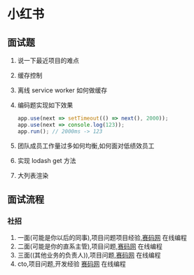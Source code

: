 # 小红书

## 面试题
1. 说一下最近项目的难点
2. 缓存控制
3. 离线 service worker 如何做缓存
4. 编码题实现如下效果
    
    ```js
    app.use(next => setTimeout(() => next(), 2000));
    app.use(next => console.log(123));
    app.run(); // 2000ms -> 123
    ```
5. 团队成员工作量过多如何均衡,如何面对低绩效员工
6. 实现 lodash get 方法
7. 大列表渲染


## 面试流程
###  社招
1. 一面(可能是你以后的同事),项目问题项目经验,[赛码网](https://www.acmcoder.com/index) 在线编程
2. 二面(可能是你的直系主管),项目问题,[赛码网](https://www.acmcoder.com/index) 在线编程
3. 三面((其他业务的负责人)),项目问题,[赛码网](https://www.acmcoder.com/index) 在线编程
4. cto,项目问题,开发经验 [赛码网](https://www.acmcoder.com/index) 在线编程